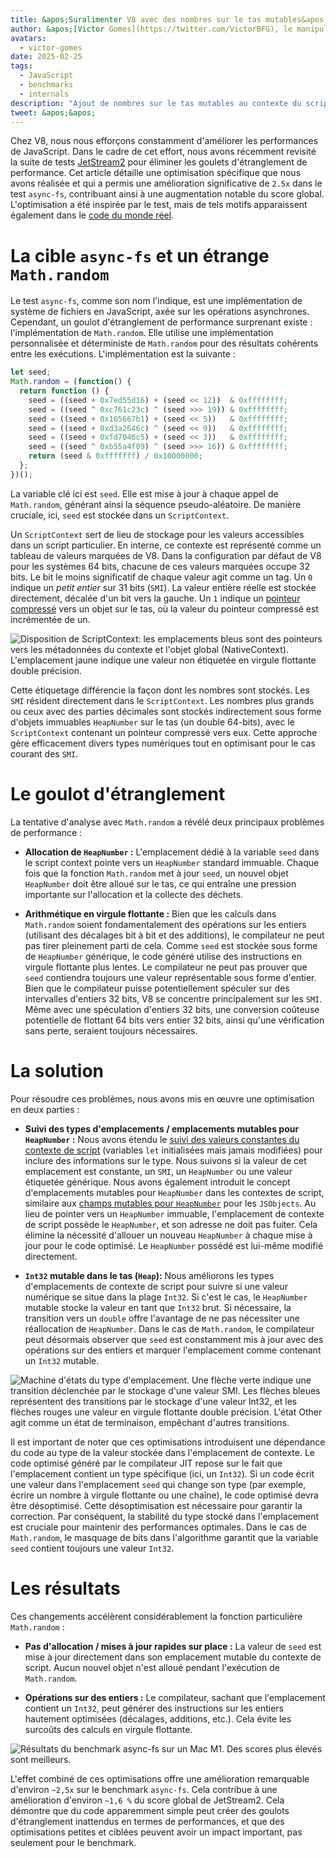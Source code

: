 ```yaml
---
title: &apos;Suralimenter V8 avec des nombres sur le tas mutables&apos;
author: &apos;[Victor Gomes](https://twitter.com/VictorBFG), le manipulateur de bits&apos;
avatars:
  - victor-gomes
date: 2025-02-25
tags:
  - JavaScript
  - benchmarks
  - internals
description: "Ajout de nombres sur le tas mutables au contexte du script"
tweet: &apos;&apos;
---
```


Chez V8, nous nous efforçons constamment d'améliorer les performances de JavaScript. Dans le cadre de cet effort, nous avons récemment revisité la suite de tests [JetStream2](https://browserbench.org/JetStream2.1/) pour éliminer les goulets d'étranglement de performance. Cet article détaille une optimisation spécifique que nous avons réalisée et qui a permis une amélioration significative de `2.5x` dans le test `async-fs`, contribuant ainsi à une augmentation notable du score global. L'optimisation a été inspirée par le test, mais de tels motifs apparaissent également dans le [code du monde réel](https://github.com/WebAssembly/binaryen/blob/3339c1f38da5b68ce8bf410773fe4b5eee451ab8/scripts/fuzz_shell.js#L248).

<!--truncate-->
# La cible `async-fs` et un étrange `Math.random`

Le test `async-fs`, comme son nom l'indique, est une implémentation de système de fichiers en JavaScript, axée sur les opérations asynchrones. Cependant, un goulot d'étranglement de performance surprenant existe : l'implémentation de `Math.random`. Elle utilise une implémentation personnalisée et déterministe de `Math.random` pour des résultats cohérents entre les exécutions. L'implémentation est la suivante :

```js
let seed;
Math.random = (function() {
  return function () {
    seed = ((seed + 0x7ed55d16) + (seed << 12))  & 0xffffffff;
    seed = ((seed ^ 0xc761c23c) ^ (seed >>> 19)) & 0xffffffff;
    seed = ((seed + 0x165667b1) + (seed << 5))   & 0xffffffff;
    seed = ((seed + 0xd3a2646c) ^ (seed << 9))   & 0xffffffff;
    seed = ((seed + 0xfd7046c5) + (seed << 3))   & 0xffffffff;
    seed = ((seed ^ 0xb55a4f09) ^ (seed >>> 16)) & 0xffffffff;
    return (seed & 0xfffffff) / 0x10000000;
  };
})();
```

La variable clé ici est `seed`. Elle est mise à jour à chaque appel de `Math.random`, générant ainsi la séquence pseudo-aléatoire. De manière cruciale, ici, `seed` est stockée dans un `ScriptContext`.

Un `ScriptContext` sert de lieu de stockage pour les valeurs accessibles dans un script particulier. En interne, ce contexte est représenté comme un tableau de valeurs marquées de V8. Dans la configuration par défaut de V8 pour les systèmes 64 bits, chacune de ces valeurs marquées occupe 32 bits. Le bit le moins significatif de chaque valeur agit comme un tag. Un `0` indique un _petit entier_ sur 31 bits (`SMI`). La valeur entière réelle est stockée directement, décalée d'un bit vers la gauche. Un `1` indique un [pointeur compressé](https://v8.dev/blog/pointer-compression) vers un objet sur le tas, où la valeur du pointeur compressé est incrémentée de un.

![Disposition de `ScriptContext`: les emplacements bleus sont des pointeurs vers les métadonnées du contexte et l'objet global (`NativeContext`). L'emplacement jaune indique une valeur non étiquetée en virgule flottante double précision.](/_img/mutable-heap-number/script-context.svg)

Cette étiquetage différencie la façon dont les nombres sont stockés. Les `SMI` résident directement dans le `ScriptContext`. Les nombres plus grands ou ceux avec des parties décimales sont stockés indirectement sous forme d'objets immuables `HeapNumber` sur le tas (un double 64-bits), avec le `ScriptContext` contenant un pointeur compressé vers eux. Cette approche gère efficacement divers types numériques tout en optimisant pour le cas courant des `SMI`.

# Le goulot d'étranglement

La tentative d'analyse avec `Math.random` a révélé deux principaux problèmes de performance :

- **Allocation de `HeapNumber` :** L'emplacement dédié à la variable `seed` dans le script context pointe vers un `HeapNumber` standard immuable. Chaque fois que la fonction `Math.random` met à jour `seed`, un nouvel objet `HeapNumber` doit être alloué sur le tas, ce qui entraîne une pression importante sur l'allocation et la collecte des déchets.

- **Arithmétique en virgule flottante :** Bien que les calculs dans `Math.random` soient fondamentalement des opérations sur les entiers (utilisant des décalages bit à bit et des additions), le compilateur ne peut pas tirer pleinement parti de cela. Comme `seed` est stockée sous forme de `HeapNumber` générique, le code généré utilise des instructions en virgule flottante plus lentes. Le compilateur ne peut pas prouver que `seed` contiendra toujours une valeur représentable sous forme d'entier. Bien que le compilateur puisse potentiellement spéculer sur des intervalles d'entiers 32 bits, V8 se concentre principalement sur les `SMI`. Même avec une spéculation d'entiers 32 bits, une conversion coûteuse potentielle de flottant 64 bits vers entier 32 bits, ainsi qu'une vérification sans perte, seraient toujours nécessaires.

# La solution

Pour résoudre ces problèmes, nous avons mis en œuvre une optimisation en deux parties :

- **Suivi des types d'emplacements / emplacements mutables pour `HeapNumber` :** Nous avons étendu le [suivi des valeurs constantes du contexte de script](https://issues.chromium.org/u/2/issues/42203515) (variables `let` initialisées mais jamais modifiées) pour inclure des informations sur le type. Nous suivons si la valeur de cet emplacement est constante, un `SMI`, un `HeapNumber` ou une valeur étiquetée générique. Nous avons également introduit le concept d'emplacements mutables pour `HeapNumber` dans les contextes de script, similaire aux [champs mutables pour `HeapNumber`](https://v8.dev/blog/react-cliff#smi-heapnumber-mutableheapnumber) pour les `JSObjects`. Au lieu de pointer vers un `HeapNumber` immuable, l'emplacement de contexte de script possède le `HeapNumber`, et son adresse ne doit pas fuiter. Cela élimine la nécessité d'allouer un nouveau `HeapNumber` à chaque mise à jour pour le code optimisé. Le `HeapNumber` possédé est lui-même modifié directement.

- **`Int32` mutable dans le tas (`Heap`):** Nous améliorons les types d'emplacements de contexte de script pour suivre si une valeur numérique se situe dans la plage `Int32`. Si c'est le cas, le `HeapNumber` mutable stocke la valeur en tant que `Int32` brut. Si nécessaire, la transition vers un `double` offre l'avantage de ne pas nécessiter une réallocation de `HeapNumber`. Dans le cas de `Math.random`, le compilateur peut désormais observer que `seed` est constamment mis à jour avec des opérations sur des entiers et marquer l'emplacement comme contenant un `Int32` mutable.

![Machine d'états du type d'emplacement. Une flèche verte indique une transition déclenchée par le stockage d'une valeur `SMI`. Les flèches bleues représentent des transitions par le stockage d'une valeur `Int32`, et les flèches rouges une valeur en virgule flottante double précision. L'état `Other` agit comme un état de terminaison, empêchant d'autres transitions.](/_img/mutable-heap-number/transitions.svg)

Il est important de noter que ces optimisations introduisent une dépendance du code au type de la valeur stockée dans l'emplacement de contexte. Le code optimisé généré par le compilateur JIT repose sur le fait que l'emplacement contient un type spécifique (ici, un `Int32`). Si un code écrit une valeur dans l'emplacement `seed` qui change son type (par exemple, écrire un nombre à virgule flottante ou une chaîne), le code optimisé devra être désoptimisé. Cette désoptimisation est nécessaire pour garantir la correction. Par conséquent, la stabilité du type stocké dans l'emplacement est cruciale pour maintenir des performances optimales. Dans le cas de `Math.random`, le masquage de bits dans l'algorithme garantit que la variable `seed` contient toujours une valeur `Int32`.

# Les résultats

Ces changements accélèrent considérablement la fonction particulière `Math.random` :

- **Pas d'allocation / mises à jour rapides sur place :** La valeur de `seed` est mise à jour directement dans son emplacement mutable du contexte de script. Aucun nouvel objet n'est alloué pendant l'exécution de `Math.random`.

- **Opérations sur des entiers :** Le compilateur, sachant que l'emplacement contient un `Int32`, peut générer des instructions sur les entiers hautement optimisées (décalages, additions, etc.). Cela évite les surcoûts des calculs en virgule flottante.

![Résultats du benchmark `async-fs` sur un Mac M1. Des scores plus élevés sont meilleurs.](/_img/mutable-heap-number/result.png)

L'effet combiné de ces optimisations offre une amélioration remarquable d'environ `~2,5x` sur le benchmark `async-fs`. Cela contribue à une amélioration d'environ `~1,6 %` du score global de JetStream2. Cela démontre que du code apparemment simple peut créer des goulots d'étranglement inattendus en termes de performances, et que des optimisations petites et ciblées peuvent avoir un impact important, pas seulement pour le benchmark.

